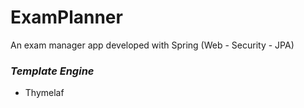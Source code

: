 # ExamPlanner
An exam manager app developed with Spring (Web - Security - JPA)
### _Template Engine_
- Thymelaf
